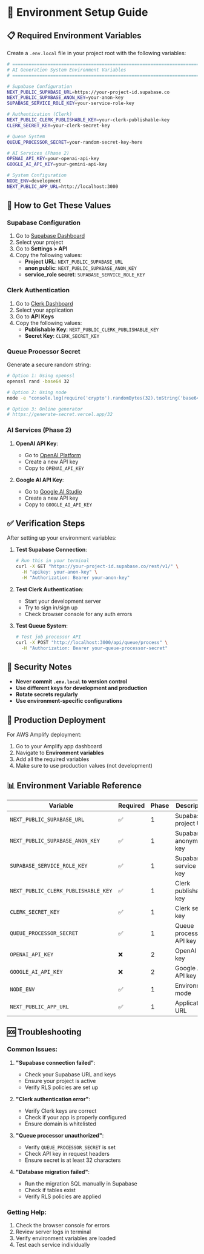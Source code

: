# 🔧 Environment Setup Guide

## 📋 Required Environment Variables

Create a `.env.local` file in your project root with the following variables:

```bash
# =============================================================================
# AI Generation System Environment Variables
# =============================================================================

# Supabase Configuration
NEXT_PUBLIC_SUPABASE_URL=https://your-project-id.supabase.co
NEXT_PUBLIC_SUPABASE_ANON_KEY=your-anon-key
SUPABASE_SERVICE_ROLE_KEY=your-service-role-key

# Authentication (Clerk)
NEXT_PUBLIC_CLERK_PUBLISHABLE_KEY=your-clerk-publishable-key
CLERK_SECRET_KEY=your-clerk-secret-key

# Queue System
QUEUE_PROCESSOR_SECRET=your-random-secret-key-here

# AI Services (Phase 2)
OPENAI_API_KEY=your-openai-api-key
GOOGLE_AI_API_KEY=your-gemini-api-key

# System Configuration
NODE_ENV=development
NEXT_PUBLIC_APP_URL=http://localhost:3000
```

## 🔑 How to Get These Values

### Supabase Configuration
1. Go to [Supabase Dashboard](https://supabase.com/dashboard)
2. Select your project
3. Go to **Settings > API**
4. Copy the following values:
   - **Project URL**: `NEXT_PUBLIC_SUPABASE_URL`
   - **anon public**: `NEXT_PUBLIC_SUPABASE_ANON_KEY`
   - **service_role secret**: `SUPABASE_SERVICE_ROLE_KEY`

### Clerk Authentication
1. Go to [Clerk Dashboard](https://clerk.com/dashboard)
2. Select your application
3. Go to **API Keys**
4. Copy the following values:
   - **Publishable Key**: `NEXT_PUBLIC_CLERK_PUBLISHABLE_KEY`
   - **Secret Key**: `CLERK_SECRET_KEY`

### Queue Processor Secret
Generate a secure random string:
```bash
# Option 1: Using openssl
openssl rand -base64 32

# Option 2: Using node
node -e "console.log(require('crypto').randomBytes(32).toString('base64'))"

# Option 3: Online generator
# https://generate-secret.vercel.app/32
```

### AI Services (Phase 2)
1. **OpenAI API Key**:
   - Go to [OpenAI Platform](https://platform.openai.com/api-keys)
   - Create a new API key
   - Copy to `OPENAI_API_KEY`

2. **Google AI API Key**:
   - Go to [Google AI Studio](https://makersuite.google.com/app/apikey)
   - Create a new API key
   - Copy to `GOOGLE_AI_API_KEY`

## ✅ Verification Steps

After setting up your environment variables:

1. **Test Supabase Connection**:
   ```bash
   # Run this in your terminal
   curl -X GET "https://your-project-id.supabase.co/rest/v1/" \
     -H "apikey: your-anon-key" \
     -H "Authorization: Bearer your-anon-key"
   ```

2. **Test Clerk Authentication**:
   - Start your development server
   - Try to sign in/sign up
   - Check browser console for any auth errors

3. **Test Queue System**:
   ```bash
   # Test job processor API
   curl -X POST "http://localhost:3000/api/queue/process" \
     -H "Authorization: Bearer your-queue-processor-secret"
   ```

## 🚨 Security Notes

- **Never commit `.env.local` to version control**
- **Use different keys for development and production**
- **Rotate secrets regularly**
- **Use environment-specific configurations**

## 🔄 Production Deployment

For AWS Amplify deployment:

1. Go to your Amplify app dashboard
2. Navigate to **Environment variables**
3. Add all the required variables
4. Make sure to use production values (not development)

## 📊 Environment Variable Reference

| Variable | Required | Phase | Description |
|----------|----------|-------|-------------|
| `NEXT_PUBLIC_SUPABASE_URL` | ✅ | 1 | Supabase project URL |
| `NEXT_PUBLIC_SUPABASE_ANON_KEY` | ✅ | 1 | Supabase anonymous key |
| `SUPABASE_SERVICE_ROLE_KEY` | ✅ | 1 | Supabase service role key |
| `NEXT_PUBLIC_CLERK_PUBLISHABLE_KEY` | ✅ | 1 | Clerk publishable key |
| `CLERK_SECRET_KEY` | ✅ | 1 | Clerk secret key |
| `QUEUE_PROCESSOR_SECRET` | ✅ | 1 | Queue processor API key |
| `OPENAI_API_KEY` | ❌ | 2 | OpenAI API key |
| `GOOGLE_AI_API_KEY` | ❌ | 2 | Google AI API key |
| `NODE_ENV` | ✅ | 1 | Environment mode |
| `NEXT_PUBLIC_APP_URL` | ✅ | 1 | Application URL |

## 🆘 Troubleshooting

### Common Issues:

1. **"Supabase connection failed"**:
   - Check your Supabase URL and keys
   - Ensure your project is active
   - Verify RLS policies are set up

2. **"Clerk authentication error"**:
   - Verify Clerk keys are correct
   - Check if your app is properly configured
   - Ensure domain is whitelisted

3. **"Queue processor unauthorized"**:
   - Verify `QUEUE_PROCESSOR_SECRET` is set
   - Check API key in request headers
   - Ensure secret is at least 32 characters

4. **"Database migration failed"**:
   - Run the migration SQL manually in Supabase
   - Check if tables exist
   - Verify RLS policies are applied

### Getting Help:

1. Check the browser console for errors
2. Review server logs in terminal
3. Verify environment variables are loaded
4. Test each service individually 